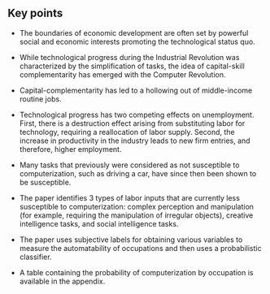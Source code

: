 ## Key points

- The boundaries of economic development are often set by powerful social and economic interests promoting the technological status quo.

- While technological progress during the Industrial Revolution was characterized by the simplification of tasks, the idea of capital-skill complementarity has emerged with the Computer Revolution.

- Capital-complementarity has led to a hollowing out of middle-income routine jobs.

- Technological progress has two competing effects on unemployment. First, there is a destruction effect arising from substituting labor for technology, requiring a reallocation of labor supply. Second, the increase in productivity in the industry leads to new firm entries, and therefore, higher employment.

- Many tasks that previously were considered as not susceptible to computerization, such as driving a car, have since then been shown to be susceptible.

- The paper identifies 3 types of labor inputs that are currently less susceptible to computerization: complex perception and manipulation (for example, requiring the manipulation of irregular objects), creative intelligence tasks, and social intelligence tasks.

- The paper uses subjective labels for obtaining various variables to measure the automatability of occupations and then uses a probabilistic classifier.

- A table containing the probability of computerization by occupation is available in the appendix.